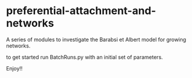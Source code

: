 # preferential-attachment-and-networks


A series of modules to investigate the Barabsi et Albert model for growing networks. 

to get started run BatchRuns.py with an initial set of parameters.

Enjoy!!
